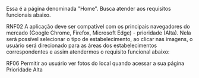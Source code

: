 Essa é a página denominada "Home". Busca atender aos requisitos funcionais abaixo.

RNF02
A aplicação deve ser compatível com os principais navegadores do mercado (Google Chrome, Firefox, Microsoft Edge) - prioridade (Alta).
Nela será possível selecionar o tipo de estabelecimento, ao clicar nas imagens, o usuário será direcionado para as áreas dos estabelecimentos correspondentes e assim atendermos o requisito funcional abaixo:

RF06
Permitir ao usuário ver fotos do local quando acessar a sua página
Prioridade Alta





